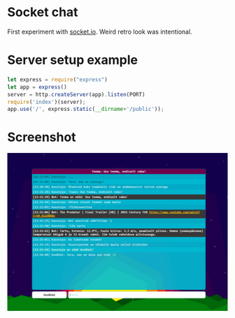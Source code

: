 # Socket chat

First experiment with [socket.io](https://socket.io/). Weird retro look was intentional.
# Server setup example

```javascript
let express = require("express")
let app = express()
server = http.createServer(app).listen(PORT)
require('index')(server);
app.use('/', express.static(__dirname+'/public'));
```
# Screenshot
<img src="https://github.com/tuhnik/socket-chat/blob/master/screenshot/screenshot.png?raw=true">
